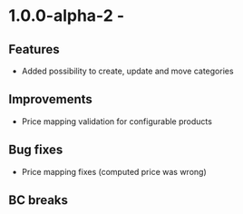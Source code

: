 # 1.0.0-alpha-2 -

## Features

- Added possibility to create, update and move categories

## Improvements

- Price mapping validation for configurable products

## Bug fixes

- Price mapping fixes (computed price was wrong)

## BC breaks

